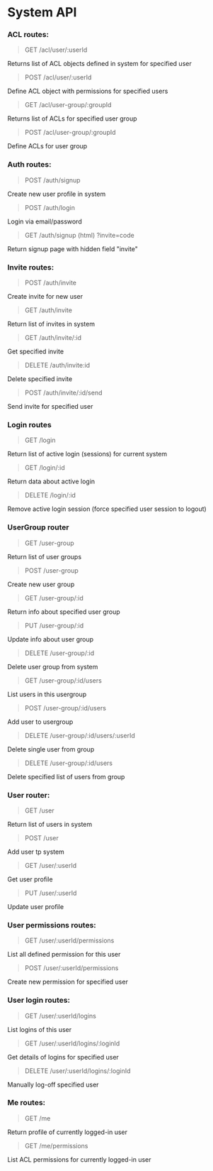 # System API

### ACL routes:

> GET /acl/user/:userId

Returns list of ACL objects defined in system for specified user

> POST /acl/user/:userId

Define ACL object with permissions for specified users

> GET /acl/user-group/:groupId

Returns list of ACLs for specified user group

> POST /acl/user-group/:groupId

Define ACLs for user group

### Auth routes:

> POST /auth/signup

Create new user profile in system

> POST /auth/login
 
Login via email/password

> GET /auth/signup (html) ?invite=code

Return signup page with hidden field "invite"
 
### Invite routes:
 
> POST /auth/invite

Create invite for new user
  
> GET /auth/invite

Return list of invites in system

> GET /auth/invite/:id

Get specified invite

> DELETE /auth/invite:id
  
Delete specified invite

> POST /auth/invite/:id/send

Send invite for specified user

### Login routes

> GET /login

Return list of active login (sessions) for current system

> GET /login/:id 

Return data about active login

> DELETE /login/:id

Remove active login session (force specified user session to logout)

### UserGroup router

> GET /user-group

Return list of user groups 

> POST /user-group

Create new user group

> GET /user-group/:id

Return info about specified user group

> PUT /user-group/:id

Update info about user group

> DELETE /user-group/:id

Delete user group from system

> GET /user-group/:id/users

List users in this usergroup

> POST /user-group/:id/users

Add user to usergroup

> DELETE /user-group/:id/users/:userId

Delete single user from group

> DELETE /user-group/:id/users

Delete specified list of users from group

### User router:

> GET /user

Return list of users in system 

> POST /user 

Add user tp system

> GET /user/:userId

Get user profile

> PUT /user/:userId

Update user profile

### User permissions routes:

> GET /user/:userId/permissions

List all defined permission for this user

> POST /user/:userId/permissions

Create new permission for specified user

### User login routes:

> GET /user/:userId/logins

List logins of this user

> GET /user/:userId/logins/:loginId

Get details of logins for specified user

> DELETE /user/:userId/logins/:loginId

Manually log-off specified user

### Me routes:

> GET /me

Return profile of currently logged-in user

> GET /me/permissions

List ACL permissions for currently logged-in user

